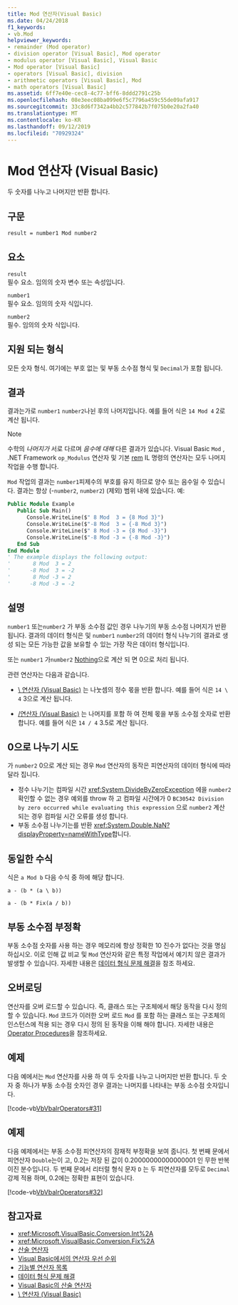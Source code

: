 ```yaml
---
title: Mod 연산자(Visual Basic)
ms.date: 04/24/2018
f1_keywords:
- vb.Mod
helpviewer_keywords:
- remainder (Mod operator)
- division operator [Visual Basic], Mod operator
- modulus operator [Visual Basic], Visual Basic
- Mod operator [Visual Basic]
- operators [Visual Basic], division
- arithmetic operators [Visual Basic], Mod
- math operators [Visual Basic]
ms.assetid: 6ff7e40e-cec8-4c77-bff6-8ddd2791c25b
ms.openlocfilehash: 08e3eec08ba099e6f5c7796a459c55de09afa917
ms.sourcegitcommit: 33c8d6f7342a4bb2c577842b7f075b0e20a2fa40
ms.translationtype: MT
ms.contentlocale: ko-KR
ms.lasthandoff: 09/12/2019
ms.locfileid: "70929324"
---
```

# <a name="mod-operator-visual-basic"></a>Mod 연산자 (Visual Basic)

두 숫자를 나누고 나머지만 반환 합니다.

## <a name="syntax"></a>구문

```vb
result = number1 Mod number2
```

## <a name="parts"></a>요소

`result` \
필수 요소. 임의의 숫자 변수 또는 속성입니다.

`number1` \
필수 요소. 임의의 숫자 식입니다.

`number2` \
필수. 임의의 숫자 식입니다.

## <a name="supported-types"></a>지원 되는 형식

모든 숫자 형식. 여기에는 부호 없는 및 부동 소수점 형식 및 `Decimal`가 포함 됩니다.

## <a name="result"></a>결과

결과는가로 `number1` `number2`나뉜 후의 나머지입니다. 예를 들어 식은 `14 Mod 4` 2로 계산 됩니다.

> [!NOTE]
> 수학의 *나머지가* 서로 다르며 *음수에 대해* 다른 결과가 있습니다. Visual Basic `Mod` , .NET Framework `op_Modulus` 연산자 및 기본 [rem](<xref:System.Reflection.Emit.OpCodes.Rem>) IL 명령의 연산자는 모두 나머지 작업을 수행 합니다.

`Mod` 작업의 결과는 `number1`피제수의 부호를 유지 하므로 양수 또는 음수일 수 있습니다. 결과는 항상 (-`number2`, `number2`) (제외) 범위 내에 있습니다. 예:

```vb
Public Module Example
   Public Sub Main()
      Console.WriteLine($" 8 Mod  3 = {8 Mod 3}")
      Console.WriteLine($"-8 Mod  3 = {-8 Mod 3}")
      Console.WriteLine($" 8 Mod -3 = {8 Mod -3}")
      Console.WriteLine($"-8 Mod -3 = {-8 Mod -3}")
   End Sub
End Module
' The example displays the following output:
'       8 Mod  3 = 2
'      -8 Mod  3 = -2
'       8 Mod -3 = 2
'      -8 Mod -3 = -2
```

## <a name="remarks"></a>설명

`number1` 또는`number2` 가 부동 소수점 값인 경우 나누기의 부동 소수점 나머지가 반환 됩니다. 결과의 데이터 형식은 및 `number1` `number2`의 데이터 형식 나누기의 결과로 생성 되는 모든 가능한 값을 보유할 수 있는 가장 작은 데이터 형식입니다.

또는 `number1` 가`number2` [Nothing](../../../visual-basic/language-reference/nothing.md)으로 계산 되 면 0으로 처리 됩니다.

관련 연산자는 다음과 같습니다.

- [\ 연산자 (Visual Basic)](../../../visual-basic/language-reference/operators/integer-division-operator.md) 는 나눗셈의 정수 몫을 반환 합니다. 예를 들어 식은 `14 \ 4` 3으로 계산 됩니다.

- [/연산자 (Visual Basic)](../../../visual-basic/language-reference/operators/floating-point-division-operator.md) 는 나머지를 포함 하 여 전체 몫을 부동 소수점 숫자로 반환 합니다. 예를 들어 식은 `14 / 4` 3.5로 계산 됩니다.

## <a name="attempted-division-by-zero"></a>0으로 나누기 시도

가 `number2` 0으로 계산 되는 경우 `Mod` 연산자의 동작은 피연산자의 데이터 형식에 따라 달라 집니다.

- 정수 나누기는 컴파일 시간 <xref:System.DivideByZeroException> 에을 `number2` 확인할 수 없는 경우 예외를 throw 하 고 컴파일 시간에가 0 `BC30542 Division by zero occurred while evaluating this expression` 으로 `number2` 계산 되는 경우 컴파일 시간 오류를 생성 합니다.
- 부동 소수점 나누기는를 반환 <xref:System.Double.NaN?displayProperty=nameWithType>합니다.

## <a name="equivalent-formula"></a>동일한 수식

식은 `a Mod b` 다음 수식 중 하에 해당 합니다.

`a - (b * (a \ b))`

`a - (b * Fix(a / b))`

## <a name="floating-point-imprecision"></a>부동 소수점 부정확

부동 소수점 숫자를 사용 하는 경우 메모리에 항상 정확한 10 진수가 없다는 것을 명심 하십시오. 이로 인해 값 비교 및 `Mod` 연산자와 같은 특정 작업에서 예기치 않은 결과가 발생할 수 있습니다. 자세한 내용은 [데이터 형식 문제 해결](../../../visual-basic/programming-guide/language-features/data-types/troubleshooting-data-types.md)을 참조 하세요.

## <a name="overloading"></a>오버로딩

연산자를 오버 로드할 수 있습니다. 즉, 클래스 또는 구조체에서 해당 동작을 다시 정의할 수 있습니다. `Mod` 코드가 이러한 오버 로드 `Mod` 를 포함 하는 클래스 또는 구조체의 인스턴스에 적용 되는 경우 다시 정의 된 동작을 이해 해야 합니다. 자세한 내용은 [Operator Procedures](../../../visual-basic/programming-guide/language-features/procedures/operator-procedures.md)을 참조하세요.

## <a name="example"></a>예제

다음 예에서는 `Mod` 연산자를 사용 하 여 두 숫자를 나누고 나머지만 반환 합니다. 두 숫자 중 하나가 부동 소수점 숫자인 경우 결과는 나머지를 나타내는 부동 소수점 숫자입니다.

[!code-vb[VbVbalrOperators#31](~/samples/snippets/visualbasic/VS_Snippets_VBCSharp/VbVbalrOperators/VB/Class1.vb#31)]

## <a name="example"></a>예제

다음 예제에서는 부동 소수점 피연산자의 잠재적 부정확을 보여 줍니다. 첫 번째 문에서 피연산자 `Double`는이 고, 0.2는 저장 된 값이 0.20000000000000001 인 무한 반복 이진 분수입니다. 두 번째 문에서 리터럴 형식 문자 `D` 는 두 피연산자를 모두로 `Decimal`강제 적용 하며, 0.2에는 정확한 표현이 있습니다.

[!code-vb[VbVbalrOperators#32](~/samples/snippets/visualbasic/VS_Snippets_VBCSharp/VbVbalrOperators/VB/Class1.vb#32)]

## <a name="see-also"></a>참고자료

- <xref:Microsoft.VisualBasic.Conversion.Int%2A>
- <xref:Microsoft.VisualBasic.Conversion.Fix%2A>
- [산술 연산자](../../../visual-basic/language-reference/operators/arithmetic-operators.md)
- [Visual Basic에서의 연산자 우선 순위](../../../visual-basic/language-reference/operators/operator-precedence.md)
- [기능별 연산자 목록](../../../visual-basic/language-reference/operators/operators-listed-by-functionality.md)
- [데이터 형식 문제 해결](../../../visual-basic/programming-guide/language-features/data-types/troubleshooting-data-types.md)
- [Visual Basic의 산술 연산자](../../../visual-basic/programming-guide/language-features/operators-and-expressions/arithmetic-operators.md)
- [\ 연산자 (Visual Basic)](../../../visual-basic/language-reference/operators/integer-division-operator.md)
